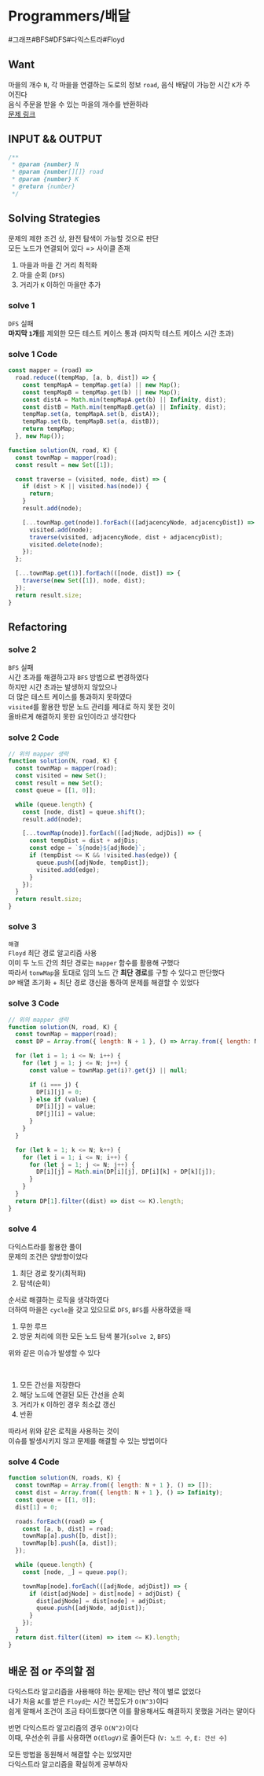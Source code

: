 # Programmers/배달

#그래프#BFS#DFS#다익스트라#Floyd

## Want

마을의 개수 `N`, 각 마을을 연결하는 도로의 정보 `road`, 음식 배달이 가능한 시간 `K`가 주어진다  
음식 주문을 받을 수 있는 마을의 개수를 반환하라  
[문제 링크](https://school.programmers.co.kr/learn/courses/30/lessons/12978)

## INPUT && OUTPUT

```js
/**
 * @param {number} N
 * @param {number[][]} road
 * @param {number} K
 * @return {number}
 */
```

## Solving Strategies

문제의 제한 조건 상, 완전 탐색이 가능할 것으로 판단  
모든 노드가 연결되어 있다 => 사이클 존재

1. 마을과 마을 간 거리 최적화
2. 마을 순회 (`DFS`)
3. 거리가 `K` 이하인 마을만 추가

### solve 1

`DFS` 실패  
**마지막 `1`개**를 제외한 모든 테스트 케이스 통과 (마지막 테스트 케이스 시간 초과)

### solve 1 Code

```js
const mapper = (road) =>
  road.reduce((tempMap, [a, b, dist]) => {
    const tempMapA = tempMap.get(a) || new Map();
    const tempMapB = tempMap.get(b) || new Map();
    const distA = Math.min(tempMapA.get(b) || Infinity, dist);
    const distB = Math.min(tempMapB.get(a) || Infinity, dist);
    tempMap.set(a, tempMapA.set(b, distA));
    tempMap.set(b, tempMapB.set(a, distB));
    return tempMap;
  }, new Map());

function solution(N, road, K) {
  const townMap = mapper(road);
  const result = new Set([1]);

  const traverse = (visited, node, dist) => {
    if (dist > K || visited.has(node)) {
      return;
    }
    result.add(node);

    [...townMap.get(node)].forEach(([adjacencyNode, adjacencyDist]) => {
      visited.add(node);
      traverse(visited, adjacencyNode, dist + adjacencyDist);
      visited.delete(node);
    });
  };

  [...townMap.get(1)].forEach(([node, dist]) => {
    traverse(new Set([1]), node, dist);
  });
  return result.size;
}
```

## Refactoring

### solve 2

`BFS` 실패  
시간 초과를 해결하고자 `BFS` 방법으로 변경하였다  
하지만 시간 초과는 발생하지 않았으나  
더 많은 테스트 케이스를 통과하지 못하였다  
`visited`를 활용한 방문 노드 관리를 제대로 하지 못한 것이  
올바르게 해결하지 못한 요인이라고 생각한다

### solve 2 Code

```js
// 위의 mapper 생략
function solution(N, road, K) {
  const townMap = mapper(road);
  const visited = new Set();
  const result = new Set();
  const queue = [[1, 0]];

  while (queue.length) {
    const [node, dist] = queue.shift();
    result.add(node);

    [...townMap(node)].forEach(([adjNode, adjDis]) => {
      const tempDist = dist + adjDis;
      const edge = `${node}${adjNode}`;
      if (tempDist <= K && !visited.has(edge)) {
        queue.push([adjNode, tempDist]);
        visited.add(edge);
      }
    });
  }
  return result.size;
}
```

### solve 3

`해결`  
`Floyd` 최단 경로 알고리즘 사용  
이미 두 노드 간의 최단 경로는 `mapper` 함수를 활용해 구했다  
따라서 `tonwMap`을 토대로 임의 노드 간 **최단 경로**를 구할 수 있다고 판단했다  
`DP` 배열 초기화 + 최단 경로 갱신을 통하여 문제를 해결할 수 있었다

### solve 3 Code

```js
// 위의 mapper 생략
function solution(N, road, K) {
  const townMap = mapper(road);
  const DP = Array.from({ length: N + 1 }, () => Array.from({ length: N + 1 }, () => Infinity));

  for (let i = 1; i <= N; i++) {
    for (let j = 1; j <= N; j++) {
      const value = townMap.get(i)?.get(j) || null;

      if (i === j) {
        DP[i][j] = 0;
      } else if (value) {
        DP[i][j] = value;
        DP[j][i] = value;
      }
    }
  }

  for (let k = 1; k <= N; k++) {
    for (let i = 1; i <= N; i++) {
      for (let j = 1; j <= N; j++) {
        DP[i][j] = Math.min(DP[i][j], DP[i][k] + DP[k][j]);
      }
    }
  }
  return DP[1].filter((dist) => dist <= K).length;
}
```

### solve 4

다익스트라를 활용한 풀이  
문제의 조건은 양방향이었다

1. 최단 경로 찾기(최적화)
2. 탐색(순회)

순서로 해결하는 로직을 생각하였다  
더하여 마을은 `cycle`을 갖고 있으므로 `DFS`, `BFS`를 사용하였을 때

1. 무한 루프
2. 방문 처리에 의한 모든 노드 탐색 불가(`solve 2`, `BFS`)

위와 같은 이슈가 발생할 수 있다

<br>

1. 모든 간선을 저장한다
2. 해당 노드에 연결된 모든 간선을 순회
3. 거리가 `K` 이하인 경우 최소값 갱신
4. 반환

따라서 위와 같은 로직을 사용하는 것이  
이슈를 발생시키지 않고 문제를 해결할 수 있는 방법이다

### solve 4 Code

```js
function solution(N, roads, K) {
  const townMap = Array.from({ length: N + 1 }, () => []);
  const dist = Array.from({ length: N + 1 }, () => Infinity);
  const queue = [[1, 0]];
  dist[1] = 0;

  roads.forEach((road) => {
    const [a, b, dist] = road;
    townMap[a].push([b, dist]);
    townMap[b].push([a, dist]);
  });

  while (queue.length) {
    const [node, _] = queue.pop();

    townMap[node].forEach(([adjNode, adjDist]) => {
      if (dist[adjNode] > dist[node] + adjDist) {
        dist[adjNode] = dist[node] + adjDist;
        queue.push([adjNode, adjDist]);
      }
    });
  }
  return dist.filter((item) => item <= K).length;
}
```

## 배운 점 or 주의할 점

다익스트라 알고리즘을 사용해야 하는 문제는 만난 적이 별로 없었다  
내가 처음 `AC`를 받은 `Floyd`는 시간 복잡도가 `O(N^3)`이다  
쉽게 말해서 조건이 조금 타이트했다면 이를 활용해서도 해결하지 못했을 거라는 말이다

반면 다익스트라 알고리즘의 경우 `O(N^2)`이다  
이때, 우선순위 큐를 사용하면 `O(ElogV)`로 줄어든다 (`V: 노드 수`, `E: 간선 수`)

모든 방법을 동원해서 해결할 수는 있었지만  
다익스트라 알고리즘을 확실하게 공부하자
